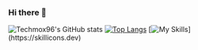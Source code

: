 ### Hi there 👋

<!--
**techmox96/techmox96** is a ✨ _special_ ✨ repository because its `README.md` (this file) appears on your GitHub profile.

Here are some ideas to get you started:

- 🔭 I’m currently working on ...
- 🌱 I’m currently learning ...
- 👯 I’m looking to collaborate on ...
- 💬 Ask me about ...
- 📫 How to reach me: ...
- 😄 Pronouns: ...
- ⚡ Fun fact: ...
-->

![Techmox96's GitHub stats](https://github-readme-stats.vercel.app/api?username=Techmox96&theme=gotham&show_icons=true)
[![Top Langs](https://github-readme-stats.vercel.app/api/top-langs/?username=techmox96&theme=gotham&layout=donut)](https://github.com/techmox96/github-readme-stats)
[![My Skills](https://skillicons.dev/icons?i=discord,instagram,c,git,photoshop,ai,wordpress,)](https://skillicons.dev)
